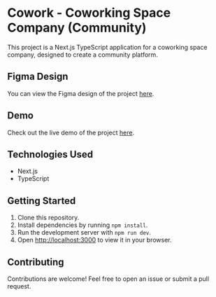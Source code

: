 # Cowork - Coworking Space Company (Community)

This project is a Next.js TypeScript application for a coworking space company, designed to create a community platform. 

## Figma Design

You can view the Figma design of the project [here](https://www.figma.com/file/MWUp2kN737RmZ4bgAbMjob/Cowork---Coworking-Space-Company-(Community)?type=design&node-id=0-1&mode=design&t=iX899HZgP1CkqSB8-0).

## Demo

Check out the live demo of the project [here](https://cowork-nine.vercel.app/).

## Technologies Used

- Next.js
- TypeScript

## Getting Started

1. Clone this repository.
2. Install dependencies by running `npm install`.
3. Run the development server with `npm run dev`.
4. Open [http://localhost:3000](http://localhost:3000) to view it in your browser.

## Contributing

Contributions are welcome! Feel free to open an issue or submit a pull request.